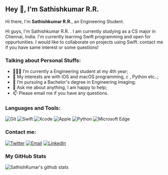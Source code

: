 ## Hey 👋, I'm Sathishkumar R.R.

Hi there, I'm **Sathishkumar R.R.**, an Engineering Student.

Hi guys, I'm Sathishkumar R.R. . I am currently studying as a CS major in Chennai, India. I'm currently learning Swift programming and open for oppurtunities. I would like to collaborate on projects using Swift. contact me if you have same interest or some questions!

### Talking about Personal Stuffs:

- 👨🏽‍💻 I’m currently a Engineering student at my 4th year; 
- 🤔 My interests are with iOS and macOS programming, c , Python etc..;
- 💼 I’m pursuing a Bachelor's degree in Engineering Imaging;
- 💬 Ask me about anything, I am happy to help;
- 📫 Please email me if you have any questions.

### Languages and Tools:

![Git](https://img.shields.io/badge/Git-F05032?style=flat-square&logo=Git&logoColor=white)
![Swift](https://img.shields.io/badge/Swift-FA7343?style=flat-square&logo=Swift&logoColor=white)
![Xcode](https://img.shields.io/badge/Xcode-1575F9?style=flat-square&logo=Xcode&logoColor=white)
![Apple](https://img.shields.io/badge/iPhone_and_MacBook-999999?style=flat-square&logo=Apple&logoColor=white)
![Python](https://img.shields.io/badge/Python-3776AB?style=flat-square&logo=Python&logoColor=white)
![Microsoft Edge](https://img.shields.io/badge/Microsoft_Edge-0078D7?style=flat-square&logo=Microsoft-Edge&logoColor=white)

   
	
### Contact me:

[![Twitter](https://img.shields.io/badge/sathish79725137-1DA1F2?style=for-the-badge&logo=twitter&logoColor=white)](https://twitter.com/sathish79725137)
[![Email](https://img.shields.io/badge/sathishkumarr012-D14836?style=for-the-badge&logo=gmail&logoColor=white)](mailto:sathishkumarr012@gmail.com)
[![LinkedIn](https://img.shields.io/badge/sathishkumar-0077B5?style=for-the-badge&logo=linkedin&logoColor=white)](www.linkedin.com/in/sathishkumar-r-r-408900206)

### My GitHub Stats

![SathishKumar's github stats](https://github-readme-stats.vercel.app/api?username=sathishkumarr012&show_icons=true)


